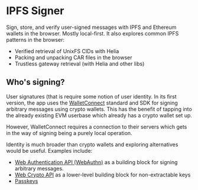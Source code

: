 # IPFS Signer

Sign, store, and verify user-signed messages with IPFS and Ethereum wallets in the browser. Mostly local-first.
It also explores common IPFS patterns in the browser:
- Verified retrieval of UnixFS CIDs with Helia
- Packing and unpacking CAR files in the browser
- Trustless gateway retrieval (with Helia and other libs)

## Who's signing?

User signatures (that is  require some notion of user identity. In its first version, the app uses the [WalletConnect](https://walletconnect.com/) standard and SDK for signing arbitrary messages using crypto wallets. This has the benefit of tapping into the already existing EVM userbase which already has a crypto wallet set up.

However, WalletConnect requires a connection to their servers which gets in the way of signing being a purely local operation.  

Identity is much broader than crypto wallets and exploring alternatives would be useful. Examples include:
- [Web Authentication API (WebAuthn)](https://developer.mozilla.org/en-US/docs/Web/API/Web_Authentication_API) as a building block for signing arbitrary messages. 
- [Web Crypto API](https://developer.mozilla.org/en-US/docs/Web/API/Web_Crypto_API) as a lower-level building block for non-extractable keys
- [Passkeys](https://fidoalliance.org/passkeys/)
